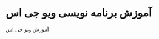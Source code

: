 
# آموزش برنامه نویسی ویو جی اس 

[آموزش ویو جی اس ](https://avasam.ir/product/27/vuejs-full-course)
